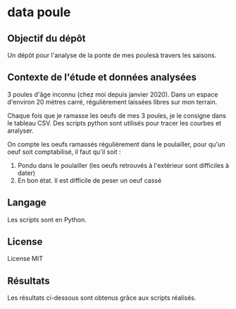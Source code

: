 # data poule

## Objectif du dépôt

Un dépôt pour l'analyse de la ponte de mes poulesà travers les saisons.

## Contexte de l'étude et données analysées
3 poules d'âge inconnu (chez moi depuis janvier 2020). Dans un espace d'environ 20 mètres carré, régulièrement laissées libres sur mon terrain.

Chaque fois que je ramasse les oeufs de mes 3 poules, je le consigne dans le tableau CSV. Des scripts python sont utilisés pour tracer les courbes et analyser.
 
On compte les oeufs ramassés régulièrement dans le poulailler, pour qu'un oeuf soit comptabilisé, il faut qu'il soit :
1. Pondu dans le poulailler (les oeufs retrouvés à l'extérieur sont difficiles à dater)
2. En bon état. Il est difficile de peser un oeuf cassé
 
## Langage
Les scripts sont en Python.

## License
License MIT

## Résultats
Les résultats ci-dessous sont obtenus grâce aux scripts réalisés.
